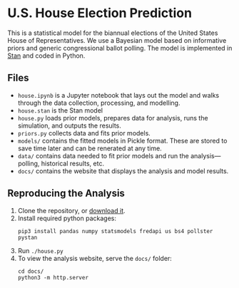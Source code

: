 # U.S. House Election Prediction
This is a statistical model for the biannual elections of the United States House of Representatives.  We use a Bayesian model based on informative priors and generic congressional ballot polling.  The model is implemented in [Stan](http://mc-stan.org) and coded in Python.

## Files

- `house.ipynb` is a Jupyter notebook that lays out the model and walks through the data collection, processing, and modelling.
- `house.stan` is the Stan model 
- `house.py` loads prior models, prepares data for analysis, runs the simulation, and outputs the results.
- `priors.py` collects data and fits prior models.
- `models/` contains the fitted models in Pickle format. These are stored to save time later and can be renerated at any time.
- `data/` contains data needed to fit prior models and run the analysis—polling, historical results, etc.
- `docs/` contains the website that displays the analysis and model results.

## Reproducing the Analysis

1. Clone the repository, or [download it](https://github.com/CoryMcCartan/us-house/archive/master.zip).
1. Install required python packages:
    ```
    pip3 install pandas numpy statsmodels fredapi us bs4 pollster pystan
    ```
1. Run `./house.py`
1. To view the analysis website, serve the `docs/` folder:
    ```
    cd docs/
    python3 -m http.server
    ```
